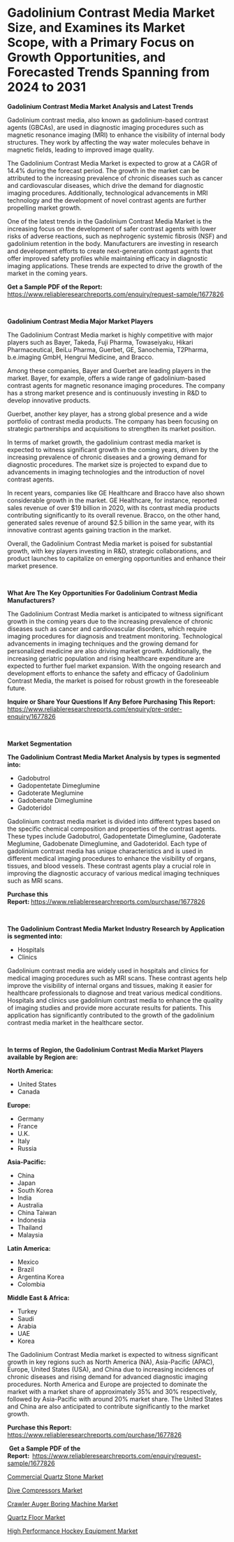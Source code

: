 <p><h1>Gadolinium Contrast Media Market Size, and Examines its Market Scope, with a Primary Focus on Growth Opportunities, and Forecasted Trends Spanning from 2024 to 2031</h1></p><p><strong>Gadolinium Contrast Media Market Analysis and Latest Trends</strong></p>
<p><p>Gadolinium contrast media, also known as gadolinium-based contrast agents (GBCAs), are used in diagnostic imaging procedures such as magnetic resonance imaging (MRI) to enhance the visibility of internal body structures. They work by affecting the way water molecules behave in magnetic fields, leading to improved image quality.</p><p>The Gadolinium Contrast Media Market is expected to grow at a CAGR of 14.4% during the forecast period. The growth in the market can be attributed to the increasing prevalence of chronic diseases such as cancer and cardiovascular diseases, which drive the demand for diagnostic imaging procedures. Additionally, technological advancements in MRI technology and the development of novel contrast agents are further propelling market growth.</p><p>One of the latest trends in the Gadolinium Contrast Media Market is the increasing focus on the development of safer contrast agents with lower risks of adverse reactions, such as nephrogenic systemic fibrosis (NSF) and gadolinium retention in the body. Manufacturers are investing in research and development efforts to create next-generation contrast agents that offer improved safety profiles while maintaining efficacy in diagnostic imaging applications. These trends are expected to drive the growth of the market in the coming years.</p></p>
<p><strong>Get a Sample PDF of the Report:&nbsp;</strong> <a href="https://www.reliableresearchreports.com/enquiry/request-sample/1677826">https://www.reliableresearchreports.com/enquiry/request-sample/1677826</a></p>
<p>&nbsp;</p>
<p><strong>Gadolinium Contrast Media Major Market Players</strong></p>
<p><p>The Gadolinium Contrast Media market is highly competitive with major players such as Bayer, Takeda, Fuji Pharma, Towaseiyaku, Hikari Pharmaceutical, BeiLu Pharma, Guerbet, GE, Sanochemia, T2Pharma, b.e.imaging GmbH, Hengrui Medicine, and Bracco. </p><p>Among these companies, Bayer and Guerbet are leading players in the market. Bayer, for example, offers a wide range of gadolinium-based contrast agents for magnetic resonance imaging procedures. The company has a strong market presence and is continuously investing in R&D to develop innovative products. </p><p>Guerbet, another key player, has a strong global presence and a wide portfolio of contrast media products. The company has been focusing on strategic partnerships and acquisitions to strengthen its market position. </p><p>In terms of market growth, the gadolinium contrast media market is expected to witness significant growth in the coming years, driven by the increasing prevalence of chronic diseases and a growing demand for diagnostic procedures. The market size is projected to expand due to advancements in imaging technologies and the introduction of novel contrast agents. </p><p>In recent years, companies like GE Healthcare and Bracco have also shown considerable growth in the market. GE Healthcare, for instance, reported sales revenue of over $19 billion in 2020, with its contrast media products contributing significantly to its overall revenue. Bracco, on the other hand, generated sales revenue of around $2.5 billion in the same year, with its innovative contrast agents gaining traction in the market. </p><p>Overall, the Gadolinium Contrast Media market is poised for substantial growth, with key players investing in R&D, strategic collaborations, and product launches to capitalize on emerging opportunities and enhance their market presence.</p></p>
<p>&nbsp;</p>
<p><strong>What Are The Key Opportunities For Gadolinium Contrast Media Manufacturers?</strong></p>
<p><p>The Gadolinium Contrast Media market is anticipated to witness significant growth in the coming years due to the increasing prevalence of chronic diseases such as cancer and cardiovascular disorders, which require imaging procedures for diagnosis and treatment monitoring. Technological advancements in imaging techniques and the growing demand for personalized medicine are also driving market growth. Additionally, the increasing geriatric population and rising healthcare expenditure are expected to further fuel market expansion. With the ongoing research and development efforts to enhance the safety and efficacy of Gadolinium Contrast Media, the market is poised for robust growth in the foreseeable future.</p></p>
<p><strong>Inquire or Share Your Questions If Any Before Purchasing This Report:</strong> <a href="https://www.reliableresearchreports.com/enquiry/pre-order-enquiry/1677826">https://www.reliableresearchreports.com/enquiry/pre-order-enquiry/1677826</a></p>
<p>&nbsp;</p>
<p><strong>Market Segmentation</strong></p>
<p><strong>The Gadolinium Contrast Media Market Analysis by types is segmented into:</strong></p>
<p><ul><li>Gadobutrol</li><li>Gadopentetate Dimeglumine</li><li>Gadoterate Meglumine</li><li>Gadobenate Dimeglumine</li><li>Gadoteridol</li></ul></p>
<p><p>Gadolinium contrast media market is divided into different types based on the specific chemical composition and properties of the contrast agents. These types include Gadobutrol, Gadopentetate Dimeglumine, Gadoterate Meglumine, Gadobenate Dimeglumine, and Gadoteridol. Each type of gadolinium contrast media has unique characteristics and is used in different medical imaging procedures to enhance the visibility of organs, tissues, and blood vessels. These contrast agents play a crucial role in improving the diagnostic accuracy of various medical imaging techniques such as MRI scans.</p></p>
<p><strong>Purchase this Report:&nbsp;</strong><a href="https://www.reliableresearchreports.com/purchase/1677826">https://www.reliableresearchreports.com/purchase/1677826</a></p>
<p>&nbsp;</p>
<p><strong>The Gadolinium Contrast Media Market Industry Research by Application is segmented into:</strong></p>
<p><ul><li>Hospitals</li><li>Clinics</li></ul></p>
<p><p>Gadolinium contrast media are widely used in hospitals and clinics for medical imaging procedures such as MRI scans. These contrast agents help improve the visibility of internal organs and tissues, making it easier for healthcare professionals to diagnose and treat various medical conditions. Hospitals and clinics use gadolinium contrast media to enhance the quality of imaging studies and provide more accurate results for patients. This application has significantly contributed to the growth of the gadolinium contrast media market in the healthcare sector.</p></p>
<p>&nbsp;</p>
<p><strong>In terms of Region, the Gadolinium Contrast Media Market Players available by Region are:</strong></p>
<p>
    <p> <strong> North America: </strong>
        <ul>
            <li>United States</li>
            <li>Canada</li>
        </ul>
        </p> 
    <p> <strong> Europe: </strong>
        <ul>
            <li>Germany</li>
            <li>France</li>
            <li>U.K.</li>
            <li>Italy</li>
            <li>Russia</li>
        </ul>
        </p> 
    <p> <strong> Asia-Pacific: </strong>
        <ul>
            <li>China</li>
            <li>Japan</li>
            <li>South Korea</li>
            <li>India</li>
            <li>Australia</li>
            <li>China Taiwan</li>
            <li>Indonesia</li>
            <li>Thailand</li>
            <li>Malaysia</li>
        </ul>
        </p> 
    <p> <strong> Latin America: </strong>
        <ul>
            <li>Mexico</li>
            <li>Brazil</li>
            <li>Argentina Korea</li>
            <li>Colombia</li>
        </ul>
        </p> 
    <p> <strong> Middle East & Africa: </strong>
        <ul>
            <li>Turkey</li>
            <li>Saudi</li>
            <li>Arabia</li>
            <li>UAE</li>
            <li>Korea</li>
        </ul>
    </p>
    </p>
<p><p>The Gadolinium Contrast Media market is expected to witness significant growth in key regions such as North America (NA), Asia-Pacific (APAC), Europe, United States (USA), and China due to increasing incidences of chronic diseases and rising demand for advanced diagnostic imaging procedures. North America and Europe are projected to dominate the market with a market share of approximately 35% and 30% respectively, followed by Asia-Pacific with around 20% market share. The United States and China are also anticipated to contribute significantly to the market growth.</p></p>
<p><strong>Purchase this Report: </strong><a href="https://www.reliableresearchreports.com/purchase/1677826">https://www.reliableresearchreports.com/purchase/1677826</a></p>
<p>&nbsp;<strong>Get a Sample PDF of the Report:&nbsp;&nbsp;</strong><a href="https://www.reliableresearchreports.com/enquiry/request-sample/1677826">https://www.reliableresearchreports.com/enquiry/request-sample/1677826</a></p>
<p><strong></strong></p>
<p><p><a href="https://issuu.com/reportprime-2/docs/commercial-quartz-stone-market-size-2030.pptx">Commercial Quartz Stone Market</a></p><p><a href="https://github.com/joannagoyvaerts/Market-Research-Report-List-1/blob/main/dive-compressors-market.md">Dive Compressors Market</a></p><p><a href="https://github.com/lubmix/Market-Research-Report-List-1/blob/main/crawler-auger-boring-machine-market.md">Crawler Auger Boring Machine Market</a></p><p><a href="https://issuu.com/reportprime-2/docs/quartz-floor-market-size-2030.pptx">Quartz Floor Market</a></p><p><a href="https://github.com/bracarafogo/Market-Research-Report-List-2/blob/main/high-performance-hockey-equipment-market.md">High Performance Hockey Equipment Market</a></p></p>